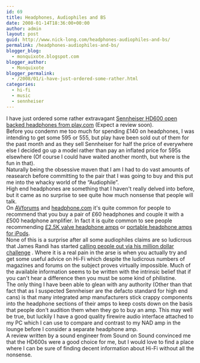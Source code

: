 ```yaml
---
id: 69
title: Headphones, Audiophiles and BS
date: 2008-01-14T18:36:00+00:00
author: admin
layout: post
guid: http://www.nick-long.com/headphones-audiophiles-and-bs/
permalink: /headphones-audiophiles-and-bs/
blogger_blog:
  - monquixote.blogspot.com
blogger_author:
  - Monquixote
blogger_permalink:
  - /2008/01/i-have-just-ordered-some-rather.html
categories:
  - hi-fi
  - music
  - sennheiser
---
```

I have just ordered some rather extravagant [Sennheiser HD600 open backed headphones from play.com](http://www.play.com/Electronics/Electronics/4-/589758/-/Product.html?searchstring=hd+600&searchsource=0) (Expect a review soon).  
Before you condemn me too much for spending £140 on headphones, I was intending to get some 595 or 555, but play have been sold out of them for the past month and as they sell Sennheiser for half the price of everywhere else I decided go up a model rather than pay an inflated price for 595s elsewhere (Of course I could have waited another month, but where is the fun in that).  
Naturally being the obsessive maven that I am I had to do vast amounts of reasearch before committing to the pair that I was going to buy and this put me into the whacky world of the &#8220;Audiophile&#8221;.  
High end headphones are something that I haven't really delved into before, but it came as no surprise to see quite how much nonsense that people will talk.  
On [AVforums](http://www.avforums.com/) and [headphone.com](http://www.headphone.com/) it's quite common for people to recommend that you buy a pair of £60 headphones and couple it with a £500 headphone amplifier. In fact it is quite common to see people recommending [£2.5K valve headphone amps](http://www.stoneaudio.co.uk/browse.asp?product=170) or [portable headphone amps for iPods](http://www.headphone.com/products/headphone-amps/the-micro-line/2007-headroom-micro-amp.php).  
None of this is a surprise after all some audiophiles claims are so ludicrous that James Randi has started [calling people out via his million dollar challenge](http://www.randi.org/jr/2007-09/092807reply.html#i4) . Where it is a real pain in the arse is when you actually try and get some useful advice on Hi-Fi which despite the ludicrous numbers of magazines and forums on the subject proves virtually impossible. Much of the available information seems to be written with the intrinsic belief that if you can't hear a difference then you must be some kind of philistine.  
The only thing I have been able to glean with any authority (Other than that fact that as I suspected Sennheiser are the defacto standard for high end cans) is that many integrated amp manufacturers stick crappy components into the headphone sections of their amps to keep costs down on the basis that people don't audition them when they go to buy an amp. This may well be true, but luckily I have a good quality firewire audio interface attached to my PC which I can use to compare and contrast to my NAD amp in the lounge before I consider a separate headphone amp.  
A review written by a sound engineer from Sound on Sound convinced me that the HD600s were a good choice for me, but I would love to find a place where I can be sure of finding decent information about Hi-Fi without all the nonsense.
